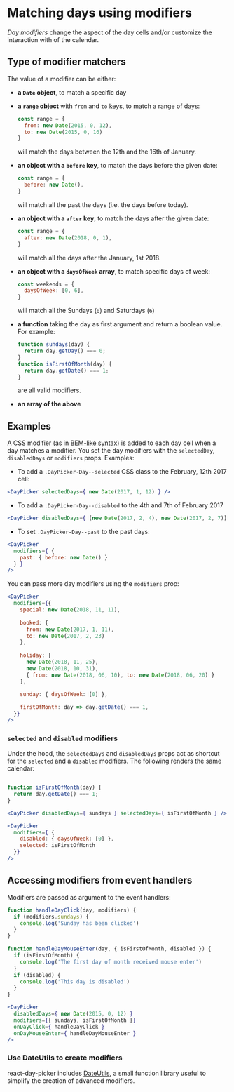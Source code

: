 # Matching days using modifiers

_Day modifiers_ change the aspect of the day cells and/or customize the interaction with of the calendar.

## Type of modifier matchers

The value of a modifier can be either:

- **a `Date` object**, to match a specific day
- **a `range` object** with `from` and `to` keys, to match a range of days:

  ```js
  const range = { 
    from: new Date(2015, 0, 12), 
    to: new Date(2015, 0, 16) 
  }
  ```
  will match the days between the 12th and the 16th of January.

- **an object with a `before` key**, to match the days before the given date:
  ```js
  const range = { 
    before: new Date(), 
  }
  ```
  will match all the past the days (i.e. the days before today).

- **an object with a `after` key**, to match the days after the given date:

  ```js
  const range = { 
    after: new Date(2018, 0, 1), 
  }
  ```

  will match all the days after the January, 1st 2018.

- **an object with a `daysOfWeek` array**, to match specific days of week:

  ```js
  const weekends = { 
    daysOfWeek: [0, 6],
  }
  ```

  will match all the Sundays (`0`) and Saturdays (`6`)

- **a function** taking the day as first argument and return a boolean value. For example:
  
  ```js
  function sundays(day) {
    return day.getDay() === 0;
  }
  function isFirstOfMonth(day) {
    return day.getDate() === 1;
  }
  ```
  are all valid modifiers.

- **an array of the above** 

## Examples

A CSS modifier (as in [BEM-like syntax](https://css-tricks.com/bem-101/)) is added to each day cell when a day matches a modifier. You set the day modifiers with the `selectedDay`, `disabledDays` or `modifiers` props. Examples:

* To add a `.DayPicker-Day--selected` CSS class to the February, 12th 2017 cell:

```jsx
<DayPicker selectedDays={ new Date(2017, 1, 12) } />
```

* To add a `.DayPicker-Day--disabled` to the 4th and 7th of February 2017

```jsx
<DayPicker disabledDays={ [new Date(2017, 2, 4), new Date(2017, 2, 7)] } />
```

* To set `.DayPicker-Day--past` to the past days:

```jsx
<DayPicker 
  modifiers={ { 
    past: { before: new Date() } 
  } }
/>
```

You can pass more day modifiers using the `modifiers` prop:

```jsx
<DayPicker 
  modifiers={{ 
    special: new Date(2018, 11, 11),
    
    booked: { 
      from: new Date(2017, 1, 11), 
      to: new Date(2017, 2, 23) 
    },
    
    holiday: [
      new Date(2018, 11, 25), 
      new Date(2018, 10, 31),
      { from: new Date(2018, 06, 10), to: new Date(2018, 06, 20) }
    ],

    sunday: { daysOfWeek: [0] }, 
    
    firstOfMonth: day => day.getDate() === 1,
  }}
/>
```

### `selected` and `disabled` modifiers

Under the hood, the `selectedDays` and `disabledDays` props act as shortcut for the `selected` and a `disabled` modifiers. The following renders the same calendar:

```jsx

function isFirstOfMonth(day) {
  return day.getDate() === 1;
}

<DayPicker disabledDays={ sundays } selectedDays={ isFirstOfMonth } />

<DayPicker 
  modifiers={ { 
    disabled: { daysOfWeek: [0] }, 
    selected: isFirstOfMonth 
  }} 
/>
```

## Accessing modifiers from event handlers

Modifiers are passed as argument to the event handlers:

```jsx
function handleDayClick(day, modifiers) {
  if (modifiers.sundays) {
    console.log('Sunday has been clicked')
  }
}

function handleDayMouseEnter(day, { isFirstOfMonth, disabled }) {
  if (isFirstOfMonth) {
    console.log('The first day of month received mouse enter')
  }
  if (disabled) {
    console.log('This day is disabled')
  }
}

<DayPicker
  disabledDays={ new Date(2015, 0, 12) }
  modifiers={{ sundays, isFirstOfMonth }}
  onDayClick={ handleDayClick }
  onDayMouseEnter={ handleDayMouseEnter }
/>
```

### Use DateUtils to create modifiers

react-day-picker includes [DateUtils](DateUtils.md), a small function library useful to simplify the creation of advanced modifiers.
